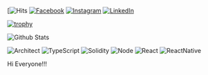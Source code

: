 [![Hits](https://hits.seeyoufarm.com/api/count/incr/badge.svg?url=https%3A%2F%2Fgithub.com%2Fdilysngo&count_bg=%2379C83D&title_bg=%23555555&icon=&icon_color=%23E7E7E7&title=hits&edge_flat=false)
[![Facebook](https://img.shields.io/badge/-Facebook-1877f2?style=round-square&logo=facebook&logoColor=white&link=https://www.facebook.com/dilysngo0203)](https://www.facebook.com/dilysngo0203)
[![Instagram](https://img.shields.io/badge/-Instagram-e4405f?style=round-square&logo=instagram&logoColor=white&link=https://www.instagram.com/dilysngo)](https://www.instagram.com/dilysngo)
[![LinkedIn](https://img.shields.io/badge/-LinkedIn-0077b5?style=round-square&logo=linkedin&logoColor=white&link=https://www.linkedin.com/in/dilysngo)](https://www.linkedin.com/in/dilysngo)

[![trophy](https://github-profile-trophy.vercel.app/?username=dilysngo&column=4&no-frame=true)](https://github.com/ryo-ma/github-profile-trophy)

![Github Stats](https://github-readme-stats.vercel.app/api?username=dilysngo&show_icons=true&count_private=true&hide_border=true)

<!-- https://simpleicons.org -->

![Architect](https://img.shields.io/badge/-Architect-3955a3?style=for-the-badge&logo=microsoft%20visio&logoColor=fff)
![TypeScript](https://img.shields.io/badge/-TypeScript-007acc?style=for-the-badge&logo=typescript&logoColor=fff)
![Solidity](https://img.shields.io/badge/-Solidity-007acc?style=for-the-badge&logo=solidity&logoColor=fff)
![Node](https://img.shields.io/badge/-Node-007acc?style=for-the-badge&logo=node&logoColor=fff)
![React](https://img.shields.io/badge/-React-007acc?style=for-the-badge&logo=react&logoColor=fff)
![ReactNative](https://img.shields.io/badge/-ReactNative-007acc?style=for-the-badge&logo=reactnative&logoColor=fff)
<!-- ![Rust](https://img.shields.io/badge/-Rust-000000?style=for-the-badge&logo=rust&logoColor=fff) -->

Hi Everyone!!!
